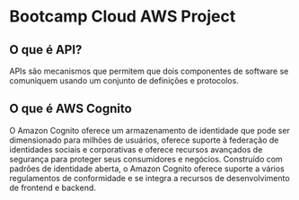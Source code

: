 # Bootcamp Cloud AWS Project

## O que é API?

APIs são mecanismos que permitem que dois componentes de software se comuniquem usando um conjunto de definições e protocolos. 


## O que é AWS Cognito

O Amazon Cognito oferece um armazenamento de identidade que pode ser dimensionado para milhões de usuários, oferece suporte à federação de identidades sociais e corporativas e oferece recursos avançados de segurança para proteger seus consumidores e negócios. Construído com padrões de identidade aberta, o Amazon Cognito oferece suporte a vários regulamentos de conformidade e se integra a recursos de desenvolvimento de frontend e backend.
